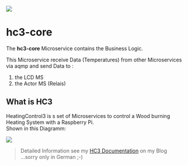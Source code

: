 ![](https://joern-karthaus.de/heatingControl/img/hc3logo-small.png)
# hc3-core
The **hc3-core** Microservice contains the Business Logic.

This Microservice receive Data (Temperatures) from other Microservices via aqmp 
and send Data to :  
1. the LCD MS
2. the Actor MS (Relais)

## What is HC3
HeatingControl3 is s set of Microservices to control a Wood burning
Heating System with a Raspberry Pi.  
Shown in this Diagramm:

![](https://joern-karthaus.de/heatingControl/img/useCase.png)

>Detailed Information see my [HC3 Documentation](https://joern-karthaus.de/heatingControl/heatingContol3.html) on my Blog  
>...sorry only in German ;-)